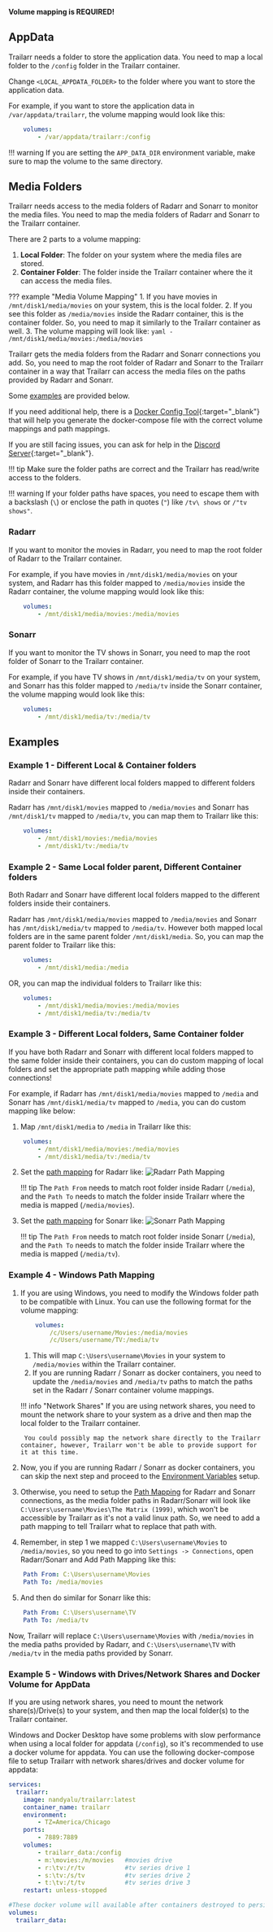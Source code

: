 **Volume mapping is REQUIRED!**

## AppData

Trailarr needs a folder to store the application data. You need to map a local folder to the `/config` folder in the Trailarr container.

Change `<LOCAL_APPDATA_FOLDER>` to the folder where you want to store the application data.

For example, if you want to store the application data in `/var/appdata/trailarr`, the volume mapping would look like this:
```yaml
    volumes:
        - /var/appdata/trailarr:/config
```

!!! warning
    If you are setting the `APP_DATA_DIR` environment variable, make sure to map the volume to the same directory.


## Media Folders

Trailarr needs access to the media folders of Radarr and Sonarr to monitor the media files. You need to map the media folders of Radarr and Sonarr to the Trailarr container.

There are 2 parts to a volume mapping:

1. **Local Folder**: The folder on your system where the media files are stored.
2. **Container Folder**: The folder inside the Trailarr container where the it can access the media files.

??? example "Media Volume Mapping"
    1. If you have movies in `/mnt/disk1/media/movies` on your system, this is the local folder.
    2. If you see this folder as `/media/movies` inside the Radarr container, this is the container folder. So, you need to map it similarly to the Trailarr container as well.
    3. The volume mapping will look like:
    ```yaml
        - /mnt/disk1/media/movies:/media/movies
    ```

Trailarr gets the media folders from the Radarr and Sonarr connections you add. So, you need to map the root folder of Radarr and Sonarr to the Trailarr container in a way that Trailarr can access the media files on the paths provided by Radarr and Sonarr. 

Some [examples](#examples) are provided below. 

If you need additional help, there is a [Docker Config Tool](https://nandyalu.github.io/trailarr/usage/docker-builder.html){:target="_blank"} that will help you generate the docker-compose file with the correct volume mappings and path mappings.

If you are still facing issues, you can ask for help in the [Discord Server](https://discord.gg/KKPr5kQEzQ){:target="_blank"}.

!!! tip
    Make sure the folder paths are correct and the Trailarr has read/write access to the folders.

!!! warning
    If your folder paths have spaces, you need to escape them with a backslash (`\`) or enclose the path in quotes (`"`) like `/tv\ shows` or `/"tv shows"`.

### Radarr

If you want to monitor the movies in Radarr, you need to map the root folder of Radarr to the Trailarr container.

For example, if you have movies in `/mnt/disk1/media/movies` on your system, and Radarr has this folder mapped to `/media/movies` inside the Radarr container, the volume mapping would look like this:

```yaml
    volumes:
        - /mnt/disk1/media/movies:/media/movies
```

### Sonarr

If you want to monitor the TV shows in Sonarr, you need to map the root folder of Sonarr to the Trailarr container.

For example, if you have TV shows in `/mnt/disk1/media/tv` on your system, and Sonarr has this folder mapped to `/media/tv` inside the Sonarr container, the volume mapping would look like this:

```yaml
    volumes:
        - /mnt/disk1/media/tv:/media/tv
```


## Examples

### Example 1 - Different Local & Container folders

Radarr and Sonarr have different local folders mapped to different folders inside their containers.

Radarr has `/mnt/disk1/movies` mapped to `/media/movies` and Sonarr has `/mnt/disk1/tv` mapped to `/media/tv`, you can map them to Trailarr like this:

```yaml
    volumes:
        - /mnt/disk1/movies:/media/movies
        - /mnt/disk1/tv:/media/tv
```


### Example 2 - Same Local folder parent, Different Container folders

Both Radarr and Sonarr have different local folders mapped to the different folders inside their containers.

Radarr has `/mnt/disk1/media/movies` mapped to `/media/movies` and Sonarr has `/mnt/disk1/media/tv` mapped to `/media/tv`. However both mapped local folders are in the same parent folder `/mnt/disk1/media`. So, you can map the parent folder to Trailarr like this:

```yaml
    volumes:
        - /mnt/disk1/media:/media
```

OR, you can map the individual folders to Trailarr like this:

```yaml
    volumes:
        - /mnt/disk1/media/movies:/media/movies
        - /mnt/disk1/media/tv:/media/tv
```


### Example 3 - Different Local folders, Same Container folder

If you have both Radarr and Sonarr with different local folders mapped to the same folder inside their containers, you can do custom mapping of local folders and set the appropriate path mapping while adding those connections!

For example, if Radarr has `/mnt/disk1/media/movies` mapped to `/media` and Sonarr has `/mnt/disk1/media/tv` mapped to `/media`, you can do custom mapping like below:

1. Map `/mnt/disk1/media` to `/media` in Trailarr like this:
```yaml
    volumes:
        - /mnt/disk1/media/movies:/media/movies
        - /mnt/disk1/media/tv:/media/tv
```

2. Set the [path mapping](../usage/connections.md#path-mapping) for Radarr like:
![Radarr Path Mapping](radarr-mapping.png)

    !!! tip
        The `Path From` needs to match root folder inside Radarr (`/media`), and the `Path To` needs to match the folder inside Trailarr where the media is mapped (`/media/movies`).

3. Set the [path mapping](../usage/connections.md#path-mapping) for Sonarr like:
![Sonarr Path Mapping](sonarr-mapping.png)

    !!! tip
        The `Path From` needs to match root folder inside Sonarr (`/media`), and the `Path To` needs to match the folder inside Trailarr where the media is mapped (`/media/tv`).


### Example 4 - Windows Path Mapping

1. If you are using Windows, you need to modify the Windows folder path to be compatible with Linux. You can use the following format for the volume mapping:

    ```yaml
        volumes:
            /c/Users/username/Movies:/media/movies
            /c/Users/username/TV:/media/tv
    ```

    1. This will map `C:\Users\username\Movies` in your system to `/media/movies` within the Trailarr container.
    2. If you are running Radarr / Sonarr as docker containers, you need to update the `/media/movies` and `/media/tv` paths to match the paths set in the Radarr / Sonarr container volume mappings.


    !!! info "Network Shares"
        If you are using network shares, you need to mount the network share to your system as a drive and then map the local folder to the Trailarr container.

        You could possibly map the network share directly to the Trailarr container, however, Trailarr won't be able to provide support for it at this time.

2. Now, you if you are running Radarr / Sonarr as docker containers, you can skip the next step and proceed to the [Environment Variables](environment-variables.md) setup.

3. Otherwise, you need to setup the [Path Mapping](../usage/connections.md#path-mapping) for Radarr and Sonarr connections, as the media folder paths in Radarr/Sonarr will look like `C:\Users\username\Movies\The Matrix (1999)`, which won't be accessible by Trailarr as it's not a valid linux path. So, we need to add a path mapping to tell Trailarr what to replace that path with.

4. Remember, in step 1 we mapped `C:\Users\username\Movies` to `/media/movies`, so you need to go into `Settings -> Connections`, open Radarr/Sonarr and Add Path Mapping like this:

```yaml
    Path From: C:\Users\username\Movies
    Path To: /media/movies
```

5. And then do similar for Sonarr like this:

```yaml
    Path From: C:\Users\username\TV
    Path To: /media/tv
```

Now, Trailarr will replace `C:\Users\username\Movies` with `/media/movies` in the media paths provided by Radarr, and `C:\Users\username\TV` with `/media/tv` in the media paths provided by Sonarr.


### Example 5 - Windows with Drives/Network Shares and Docker Volume for AppData

If you are using network shares, you need to mount the network share(s)/Drive(s) to your system, and then map the local folder(s) to the Trailarr container.

Windows and Docker Desktop have some problems with slow performance when using a local folder for appdata (`/config`), so it's recommended to use a docker volume for appdata. You can use the following docker-compose file to setup Trailarr with network shares/drives and docker volume for appdata:


``` yaml
services:
  trailarr:
    image: nandyalu/trailarr:latest
    container_name: trailarr
    environment:
        - TZ=America/Chicago
    ports:
        - 7889:7889
    volumes:
        - trailarr_data:/config
        - m:\movies:/m/movies   #movies drive
        - r:\tv:/r/tv           #tv series drive 1
        - s:\tv:/s/tv           #tv series drive 2
        - t:\tv:/t/tv           #tv series drive 3
    restart: unless-stopped

#These docker volume will available after containers destroyed to persist data within Docker 
volumes:
  trailarr_data:
```